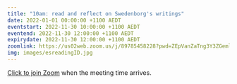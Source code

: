 ```yaml
---
title: "10am: read and reflect on Swedenborg's writings"
date: 2022-01-01 00:00:00 +1100 AEDT
eventstart: 2022-11-30 10:00:00 +1100 AEDT
eventend: 2022-11-30 12:00:00 +1100 AEDT
expirydate: 2022-11-30 12:00:00 +1100 AEDT
zoomlink: https://us02web.zoom.us/j/89785458228?pwd=ZEpVanZaTng3Y3ZGeml0R2RjcTY1QT09
img: images/esreadingID.jpg
---
```


[Click to join Zoom](https://us02web.zoom.us/j/89785458228?pwd=ZEpVanZaTng3Y3ZGeml0R2RjcTY1QT09) when the meeting time arrives.


